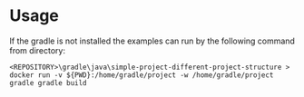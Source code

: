 
# Usage

If the gradle is not installed the examples can run by the following command from directory:

`<REPOSITORY>\gradle\java\simple-project-different-project-structure > docker run -v ${PWD}:/home/gradle/project -w /home/gradle/project gradle gradle build`

